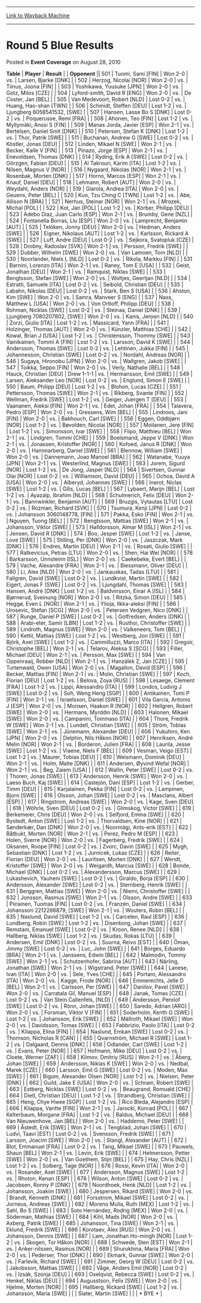 
---
[Link to Wayback Machine](https://web.archive.org/web/20211025083937/https://magic.wizards.com/en/articles/archive/event-coverage/round-5-blue-results-2010-08-28)

[_metadata_:description]:- "TablePlayerResult Opponent501Tuomi, Sami [FIN]Won 2-0vs.Larsen, Bjarke [DNK]502Herzog, Nicolai [NOR]Won 2-0vs.Tiinus, Joona [FIN]503Yoshikawa, Yuusuke [JPN]Won 2-0vs.Gotz, Milos [CZE]504Lyford-smith, David R [ENG]Won 2-0vs.De Coster, Jan [BEL]505Van Medevoort, Robert [NLD]Lost 0-2vs.Huang, Hao-shan [TWN]506Schmidt, Steffen [DEU]Lost 1-2vs.Ljungberg 6058541532, [SWE]507Hansen,"
[_metadata_:generator]:- "Drupal 7 (http://drupal.org)"
[_metadata_:node]:- "455206"
[_metadata_:publish_date]:- "2010-08-28"
[_metadata_:source]:- "div-main-content"
[_metadata_:title]:- "Round 5 Blue Results"
[_metadata_:wayback_capture_timestamp]:- "2021-10-25 08:39:37"
[_metadata_:wayback_raw_url]:- "https://web.archive.org/web/20211025083937id_/https://magic.wizards.com/en/articles/archive/event-coverage/round-5-blue-results-2010-08-28"
[_metadata_:wayback_url]:- "https://magic.wizards.com/en/articles/archive/event-coverage/round-5-blue-results-2010-08-28"
---


Round 5 Blue Results
====================



 Posted in **Event Coverage**
 on August 28, 2010 












 **Table** | **Player** | **Result** |  | **Opponent** || 501 | Tuomi, Sami [FIN] | Won 2-0 | vs. | Larsen, Bjarke [DNK] |
| 502 | Herzog, Nicolai [NOR] | Won 2-0 | vs. | Tiinus, Joona [FIN] |
| 503 | Yoshikawa, Yuusuke [JPN] | Won 2-0 | vs. | Gotz, Milos [CZE] |
| 504 | Lyford-smith, David R [ENG] | Won 2-0 | vs. | De Coster, Jan [BEL] |
| 505 | Van Medevoort, Robert [NLD] | Lost 0-2 | vs. | Huang, Hao-shan [TWN] |
| 506 | Schmidt, Steffen [DEU] | Lost 1-2 | vs. | Ljungberg 6058541532, [SWE] |
| 507 | Hansen, Lasse Bo S [DNK] | Lost 0-2 | vs. | Poquerusse, Remi [FRA] |
| 508 | Ahonen, Teo [FIN] | Lost 1-2 | vs. | Myllymäki, Anssi S [FIN] |
| 509 | Manas Jorda, Javier [ESP] | Won 2-1 | vs. | Bertelsen, Daniel Smit [DNK] |
| 510 | Petersen, Stefan K [DNK] | Lost 1-2 | vs. | Thor, Patrik [SWE] |
| 511 | Buchanan, Andrew G [SWE] | Lost 0-2 | vs. | Köstler, Jonas [DEU] |
| 512 | Linden, Mikael N [SWE] | Won 2-1 | vs. | Becker, Kalle V [FIN] |
| 513 | Pinazo, Jorge [ESP] | Won 2-1 | vs. | Enevoldsen, Thomas [DNK] |
| 514 | Ryding, Erik A [SWE] | Lost 0-2 | vs. | Görzgen, Fabian [DEU] |
| 515 | Al Takrouri, Karim [ITA] | Lost 1-2 | vs. | Nilsen, Magnus V [NOR] |
| 516 | Nygaard, Nikolas [NOR] | Won 2-1 | vs. | Rosenbak, Morten [DNK] |
| 517 | Horno, Marcos [ESP] | Won 2-1 | vs. | Knauf, Daniel [DEU] |
| 518 | Lehmann, Robert [AUT] | Won 2-0 | vs. | Weydahl, Anders [NOR] |
| 519 | Giarola, Andrea [ITA] | Won 2-0 | vs. | Geuens, Peter [BEL] |
| 520 | Kuo, Tzu Ching C [TWN] | Lost 1-2 | vs. | Abe, Allison N [BRA] |
| 521 | Nerhus, Steinar [NOR] | Won 2-1 | vs. | Mrozek, Michal [POL] |
| 522 | Kot, Jan [POL] | Lost 1-2 | vs. | Körber, Philipp [DEU] |
| 523 | Adebo Diaz, Juan Carlo [ESP] | Won 2-1 | vs. | Brumby, Gene [NZL] |
| 524 | Fontanella Borras, Llu [ESP] | Won 2-0 | vs. | Lamprecht, Benjamin [AUT] |
| 525 | Telöken, Jonny [DEU] | Won 2-0 | vs. | Hedman, Anders [SWE] |
| 526 | Eigner, Nikolaus [AUT] | Lost 1-2 | vs. | Karlsson, Rickard A [SWE] |
| 527 | Luff, Andre [DEU] | Lost 0-2 | vs. | Sejkora, Svatopluk [CZE] |
| 528 | Drobny, Radoslav [SVK] | Won 2-1 | vs. | Persson, Fredrik [SWE] |
| 529 | Dubber, Wilhelm [SWE] | Won 2-0 | vs. | Van Lamoen, Tom [NLD] |
| 530 | Noorlander, Niels L [NLD] | Lost 0-2 | vs. | Rikola, Markku [FIN] |
| 531 | Barnini, Lorenzo [ITA] | Won 2-1 | vs. | Raney, Tom E [USA] |
| 532 | Geist, Jonathan [DEU] | Won 2-1 | vs. | Ramquist, Niklas [SWE] |
| 533 | Bengtsson, Stefan [SWE] | Won 2-0 | vs. | Woltjes, Geertjan [NLD] |
| 534 | Estratti, Samuele [ITA] | Lost 0-2 | vs. | Seibold, Christian [DEU] |
| 535 | Labahn, Nikolas [DEU] | Lost 0-2 | vs. | Stark, Ben S [USA] |
| 536 | Ahston, Kim [SWE] | Won 2-0 | vs. | Samra, Manveer S [ENG] |
| 537 | Nass, Matthew L [USA] | Won 2-0 | vs. | Von Ortloff, Philipp [DEU] |
| 538 | Rohman, Nicklas [SWE] | Lost 0-2 | vs. | Steinaa, Daniel [DNK] |
| 539 | Ljungberg 7080207802, [SWE] | Won 2-0 | vs. | Kanis, Jeroen [NLD] |
| 540 | Zorzi, Giulio [ITA] | Lost 1-2 | vs. | Massicard, Yann [FRA] |
| 541 | Holzinger, Thomas [AUT] | Won 2-0 | vs. | Künzler, Matthias [CHE] |
| 542 | Kowal, Brian J [USA] | Lost 1-2 | vs. | Christensson, Thommy [SWE] |
| 543 | Vainikainen, Tommi A [FIN] | Lost 1-2 | vs. | Larsson, David K [SWE] |
| 544 | Andersson, Thomas [SWE] | Lost 0-2 | vs. | Lehtinen, Jukka [FIN] |
| 545 | Johannesson, Christian [SWE] | Lost 0-2 | vs. | Nordahl, Andreas [NOR] |
| 546 | Sugaya, Hironobu [JPN] | Won 2-0 | vs. | Wallgren, Jakob [SWE] |
| 547 | Toikka, Seppo [FIN] | Won 2-0 | vs. | Verly, Nathalie [BEL] |
| 548 | Hauck, Christian [DEU] | Drew 1-1-1 | vs. | Hermansson, Emil [SWE] |
| 549 | Larsen, Aleksander Leo [NOR] | Lost 0-2 | vs. | Englund, Simon E [SWE] |
| 550 | Baum, Philipp [DEU] | Lost 1-2 | vs. | Blohon, Lucas [CZE] |
| 551 | Pettersson, Thomas [SWE] | Won 2-1 | vs. | Rikberg, Svante [FIN] |
| 552 | Wellman, Fredrik [SWE] | Lost 1-2 | vs. | Geiger, Juergen T [DEU] |
| 553 | Vaananen, Aleksi [FIN] | Won 2-1 | vs. | Edet, Johan [FRA] |
| 554 | Talavera, Pedro [ESP] | Won 2-0 | vs. | Gressens, Wim [BEL] |
| 555 | Lindroos, Jani [FIN] | Won 2-0 | vs. | Bakhouch, Carl [SWE] |
| 556 | Eggen, Oddbjørn [NOR] | Lost 1-2 | vs. | Bøvolden, Nicolai [NOR] |
| 557 | Moilanen, Jere [FIN] | Lost 1-2 | vs. | Simonsson, Ivar [SWE] |
| 558 | Flipo, Matthieu [BEL] | Won 2-1 | vs. | Lindgren, Tommi [CHE] |
| 559 | Boelsmand, Jeppe V [DNK] | Won 2-1 | vs. | Jonassen, Kristoffer [NOR] |
| 560 | Kofoed, Janus R [DNK] | Won 2-0 | vs. | Hammarberg, Daniel [SWE] |
| 561 | Blennow, William [SWE] | Won 2-0 | vs. | Dannemann, Joao Manoel [BRA] |
| 562 | Watanabe, Yuuya [JPN] | Won 2-1 | vs. | Westerlind, Magnus [SWE] |
| 563 | Jorem, Sigurd [NOR] | Lost 1-2 | vs. | De Jong, Jasper [NLD] |
| 564 | Sivertsen, Gunnar Olai [NOR] | Lost 0-2 | vs. | Williamson, David [DEU] |
| 565 | Ochoa, David A [USA] | Won 2-0 | vs. | Alberyd, Johannes [SWE] |
| 566 | Inerot, Niclas [SWE] | Lost 1-2 | vs. | Gilis, Lucas [BEL] |
| 567 | Lybaert, Marijn [BEL] | Lost 1-2 | vs. | Ayazalp, Ibrahim [NLD] |
| 568 | Schulmerich, Felix [DEU] | Won 2-1 | vs. | Bannwinkler, Benjamin [AUT] |
| 569 | Bruzgis, Vytautas [LTU] | Lost 0-2 | vs. | Rozman, Richard [SVK] |
| 570 | Tsumura, Kenji [JPN] | Lost 0-2 | vs. | Johansson 3060148778, [FIN] |
| 571 | Pakka, Esko [FIN] | Won 2-1 | vs. | Nguyen, Tuong [BEL] |
| 572 | Bengtsson, Mattias [SWE] | Won 2-1 | vs. | Johansson, Viktor [SWE] |
| 573 | Halldorsson, Almar M [ISL] | Won 2-1 | vs. | Jensen, David R [DNK] |
| 574 | Boo, Jesper [SWE] | Lost 1-2 | vs. | Janse, Love [SWE] |
| 575 | Stilling, Per [DNK] | Won 2-0 | vs. | Jaszczak, Mark [DNK] |
| 576 | Endres, Martin [DEU] | Won 2-1 | vs. | Rosati, Giulio [SWE] |
| 577 | Ratkevicius, Petras [LTU] | Won 2-0 | vs. | Shen, Hai Wei [NOR] |
| 578 | Barkarsson, Unnsteinn [ISL] | Won 2-0 | vs. | Caekebeke, Evert [BEL] |
| 579 | Vache, Alexandre [FRA] | Won 2-1 | vs. | Biessmann, Oliver [DEU] |
| 580 | Li, Alex [NLD] | Won 2-0 | vs. | Jankauskas, Tadas [LTU] |
| 581 | Fallgren, David [SWE] | Lost 0-2 | vs. | Lundkvist, Martin [SWE] |
| 582 | Eigert, Jonas F [SWE] | Lost 0-2 | vs. | Ljungdahl, Thomas [SWE] |
| 583 | Hansen, André [DNK] | Lost 1-2 | vs. | Baldvinsson, Einar A [ISL] |
| 584 | Bjørnerud, Sveinung [NOR] | Won 2-0 | vs. | Ritzka, Simon [DEU] |
| 585 | Heggø, Even L [NOR] | Won 2-1 | vs. | Ylioja, Ilkka-aleksi [FIN] |
| 586 | Urosevic, Stefan [SCG] | Won 2-0 | vs. | Petersen Vedgren, Nico [DNK] |
| 587 | Runge, Daniel P [SWE] | Lost 0-2 | vs. | Gotfredsen, Anders [DNK] |
| 588 | Arabi-eter, Samir [LBN] | Lost 1-2 | vs. | Rusthoi, Christoffer [SWE] |
| 589 | Lindroth, Magnus [SWE] | Won 2-0 | vs. | Valkeneers, Tom [BEL] |
| 590 | Kettil, Mattias [SWE] | Lost 1-2 | vs. | Westberg, Jon [SWE] |
| 591 | Björk, Axel [SWE] | Lost 1-2 | vs. | Cammilluzzi, Marco [ITA] |
| 592 | Gregoir, Christophe [BEL] | Won 2-1 | vs. | Telarov, Aleksa S [SCG] |
| 593 | Filler, Michael [DEU] | Won 2-1 | vs. | Persson, Max [SWE] |
| 594 | Van Oppenraaij, Robber [NLD] | Won 2-1 | vs. | Hanzálek Z, Jan [CZE] |
| 595 | Turtenwald, Owen [USA] | Won 2-0 | vs. | Magallon, David [ESP] |
| 596 | Becker, Mattias [FIN] | Won 2-1 | vs. | Molin, Christian [SWE] |
| 597 | Koch, Florian [DEU] | Lost 1-2 | vs. | Belova, Zoya [RUS] |
| 598 | Lesaege, Clement [FRA] | Lost 1-2 | vs. | Lippi, Alessandro [ITA] |
| 599 | Londos, Ludvig J [SWE] | Lost 0-2 | vs. | Soh, Weng Heng [SGP] |
| 600 | Antikainen, Tomi P [FIN] | Won 2-1 | vs. | Israelsson, Daniel [SWE] |
| 601 | Vila Garcia, Antonio J [ESP] | Won 2-0 | vs. | Monsen, Haakon R [NOR] |
| 602 | Hellgren, Robert [SWE] | Won 2-0 | vs. | Hermans, Myrddin [NLD] |
| 603 | Halonen, Mikael [SWE] | Won 2-0 | vs. | Campanini, Tommaso [ITA] |
| 604 | Thore, Fredrik W [SWE] | Won 2-1 | vs. | Lundell, Christian [SWE] |
| 605 | Ström, Tobias [SWE] | Won 2-1 | vs. | Jünemann, Alexander [DEU] |
| 606 | Yukuhiro, Ken [JPN] | Won 2-0 | vs. | Delphin, Nils Håkon [NOR] |
| 607 | Henriksen, André Melin [NOR] | Won 2-1 | vs. | Borderon, Julien [FRA] |
| 608 | Laurila, Jesse [SWE] | Lost 1-2 | vs. | Viaene, Niels F [BEL] |
| 609 | Vesman, Veigo [EST] | Lost 1-2 | vs. | Maurer, Tobias [DEU] |
| 610 | Weismann, Dominik [DEU] | Won 2-1 | vs. | Holm, Malte [DNK] |
| 611 | Andersen, Øyvind Wefal [NOR] | Won 2-1 | vs. | Beg, Zaiem [USA] |
| 612 | Wallin, Peter [SWE] | Lost 0-2 | vs. | Thoren, Jonas [SWE] |
| 613 | Andersson, Henrik [SWE] | Won 2-0 | vs. | Laeso Buch, Kaj [SWE] |
| 614 | Castejón, Dani [ESP] | Lost 1-2 | vs. | Gerber, Timm [DEU] |
| 615 | Karjalainen, Pekka [FIN] | Lost 0-2 | vs. | Lampinen, Bjorn [SWE] |
| 616 | Olsson, Johan [SWE] | Lost 0-2 | vs. | Masclans, Albert [ESP] |
| 617 | Ringstrom, Andreas [SWE] | Won 2-0 | vs. | Kage, Sven [DEU] |
| 618 | Wöhrle, Sven [DEU] | Lost 0-2 | vs. | Glimskog, Victor [SWE] |
| 619 | Berkemeier, Chris [DEU] | Won 2-0 | vs. | Selfjord, Emma [SWE] |
| 620 | Bystedt, Anton [SWE] | Lost 1-2 | vs. | Thorvaldsen, Kine [NOR] |
| 621 | Sønderkær, Dan [DNK] | Won 2-0 | vs. | Noormägi, Ants-erik [EST] |
| 622 | Båtbukt, Morten [NOR] | Won 2-1 | vs. | Perez, Pedro M [ESP] |
| 623 | Holen, Sverre [NOR] | Won 2-0 | vs. | Fagerberg, Fredrik [SWE] |
| 624 | Oksanen, Roope [FIN] | Lost 0-2 | vs. | Zvorc, Davin [SWE] |
| 625 | Mygh, Sebastian [DNK] | Lost 1-2 | vs. | Jurnicek, Lukas [CZE] |
| 626 | Reiter, Florian [DEU] | Won 2-0 | vs. | Lauritsen, Morten [DNK] |
| 627 | Wendt, Kristoffer [SWE] | Won 2-0 | vs. | Weigardh, Marcus [SWE] |
| 628 | Bonde, Michael [DNK] | Lost 0-2 | vs. | Alexandersson, Marcus [SWE] |
| 629 | Lukashevich, Yauheni [SWE] | Lost 0-2 | vs. | Giraldo, Borja [ESP] |
| 630 | Andersson, Alexander [SWE] | Lost 0-2 | vs. | Sternberg, Henrik [SWE] |
| 631 | Berggren, Mattias [SWE] | Won 2-0 | vs. | Niemi, Christoffer [SWE] |
| 632 | Jonsson, Rasmus [SWE] | Won 2-1 | vs. | Olsson, Andre [SWE] |
| 633 | Piirainen, Tuomas [FIN] | Lost 0-2 | vs. | Franzén, Daniel [SWE] |
| 634 | Johansson 2212286879, [SWE] | Won 2-1 | vs. | Wouters, Robin [BEL] |
| 635 | Naslund, David [SWE] | Lost 1-2 | vs. | Carcelen, Raul [ESP] |
| 636 | Lundberg, Robin [SWE] | Lost 1-2 | vs. | Disenborg, Johan [SWE] |
| 637 | Remstam, Emanuel [SWE] | Lost 0-2 | vs. | Kroon, Renee [NLD] |
| 638 | Hallberg, Niklas [SWE] | Lost 1-2 | vs. | Skudas, Rokas [LTU] |
| 639 | Andersen, Emil [DNK] | Lost 0-2 | vs. | Suurna, Reivo [EST] |
| 640 | Öman, Jimmy [SWE] | Lost 0-2 | vs. | Luc, John [SWE] |
| 641 | Borges, Eduardo [BRA] | Won 2-1 | vs. | Janssens, Edwin [BEL] |
| 642 | Malmodin, Tommy [SWE] | Won 2-1 | vs. | Schutzenhofer, Sabrina [AUT] |
| 643 | Närling, Jonathan [SWE] | Won 2-1 | vs. | Wigstrand, Peter [SWE] |
| 644 | Lanese, Ivan [ITA] | Won 2-0 | vs. | Sele, Yves [CHE] |
| 645 | Portaro, Alessandro [ITA] | Won 2-0 | vs. | Kagge, Frode [NOR] |
| 646 | Emmerechts, Jelle D [BEL] | Won 2-1 | vs. | Carlsson, Per [SWE] |
| 647 | Danilov, Pavel [SWE] | Won 2-0 | vs. | Carratala Gil, Manuel [ESP] |
| 648 | Janak, Tomas [CZE] | Lost 0-2 | vs. | Van Stein Callenfels, [NLD] |
| 649 | Andersson, Perolof [SWE] | Lost 0-2 | vs. | Rönn, Johan [SWE] |
| 650 | Saredo, Adrian [ARG] | Won 2-0 | vs. | Forsman, Viktor V [FIN] |
| 651 | Soderholm, Kenth G [SWE] | Lost 1-2 | vs. | Johansson, Erik [SWE] |
| 652 | Mällroth, Mikael [SWE] | Won 2-0 | vs. | Davidsson, Tomas [SWE] |
| 653 | Fabbrizio, Paolo [ITA] | Lost 0-2 | vs. | Kilappa, Elina [FIN] |
| 654 | Naslund, Emkan [SWE] | Lost 0-2 | vs. | Thomson, Nicholas R [CAN] |
| 655 | Qvarnström, Michael R [SWE] | Lost 1-2 | vs. | Dalgaard, Dennis [DNK] |
| 656 | Odlander, Carl [SWE] | Lost 1-2 | vs. | Evans, Peter [NOR] |
| 657 | Hofmann, Mike [DEU] | Lost 0-2 | vs. | Cloete, Werner [ZAF] |
| 658 | Klimov, Dmitriy [RUS] | Won 2-1 | vs. | Åberg, Johan [SWE] |
| 659 | Andersson, Niklas K [SWE] | Won 2-0 | vs. | Nedbal, Marek [CZE] |
| 660 | Larsson, Emil G [SWE] | Lost 0-2 | vs. | Moden, Max [SWE] |
| 661 | Bigum, Alexander Olsen [NOR] | Lost 1-2 | vs. | Nielsen, Peter [DNK] |
| 662 | Guild, Jake E [USA] | Won 2-0 | vs. | Schram, Robert [SWE] |
| 663 | Estberg, Nicklas [SWE] | Lost 0-2 | vs. | Beaugrand, Romuald [CHE] |
| 664 | Dietl, Christian [DEU] | Lost 1-2 | vs. | Strandberg, Christian [SWE] |
| 665 | Heng, Chye Hwee [SGP] | Lost 1-2 | vs. | Rico Bleda, Alejandro [ESP] |
| 666 | Kilappa, Vantte [FIN] | Won 2-1 | vs. | Jarocki, Konrad [POL] |
| 667 | Kelterbaum, Morgane [FRA] | Lost 1-2 | vs. | Baldus, Michael [DEU] |
| 668 | Van Nieuwenhove, Jan [BEL] | Won 2-0 | vs. | Haddemo, Peter [SWE] |
| 669 | Åstedt, Erik [SWE] | Won 2-1 | vs. | Tengblad, Johan [SWE] |
| 670 | Ludvi, Taavi [EST] | Lost 0-2 | vs. | Svensson, Fredrik [SWE] |
| 671 | Larsson, Joacim [SWE] | Won 2-0 | vs. | Stangl, Alexander [AUT] |
| 672 | Blot, Emmanuel [FRA] | Lost 0-2 | vs. | Tang, Mikael [SWE] |
| 673 | Pauwels, Shaun [BEL] | Won 2-1 | vs. | Levin, Erik [SWE] |
| 674 | Helmersson, Petter [SWE] | Won 2-0 | vs. | Van Goethem, Stijn [BEL] |
| 675 | Hay, Chris [NZL] | Lost 1-2 | vs. | Solberg, Tage [NOR] |
| 676 | Rossi, Kevin [ITA] | Won 2-0 | vs. | Rosander, Axel [SWE] |
| 677 | Andersson, Magnus [SWE] | Lost 1-2 | vs. | Rhoton, Kenan [ESP] |
| 678 | Wilson, Anton [SWE] | Lost 0-2 | vs. | Jacobsen, Ronny P [DNK] |
| 679 | Noordhoek, Henk [NLD] | Lost 1-2 | vs. | Johansson, Joakim [SWE] |
| 680 | Jespersen, Rikard [SWE] | Won 2-0 | vs. | Brandt, Kenneth [DNK] |
| 681 | Forsstrom, Mikael [SWE] | Lost 0-2 | vs. | Jorneus, Andreas [SWE] |
| 682 | Moreno Mulia, Ruth [MEX] | Lost 1-2 | vs. | Sahl, Bo S [SWE] |
| 683 | Soto Hernández, Rodrig [MEX] | Won 2-0 | vs. | Söderman, Mathias [SWE] |
| 684 | Kihl, Mads [NOR] | Won 2-0 | vs. | Axberg, Patrik [SWE] |
| 685 | Johansson, Tina [SWE] | Won 2-1 | vs. | Eklund, Fredrik [SWE] |
| 686 | Korotaev, Alex [RUS] | Won 2-0 | vs. | Johansson, Dennis [SWE] |
| 687 | Lam, Jonathan Ho-mingh [NOR] | Lost 1-2 | vs. | Skogen, Tor Håkon [NOR] |
| 688 | Schwede, Sten [EST] | Won 2-1 | vs. | Anker-nilssen, Rasmus [NOR] |
| 689 | Shurukhina, Maria [FRA] | Won 2-0 | vs. | Pederser, Thor [DNK] |
| 690 | Ekmark, Gunnar [SWE] | Won 2-0 | vs. | Farlevik, Richard [SWE] |
| 691 | Zimmer, Georg W [DEU] | Lost 0-2 | vs. | Jakobsson, Mattias [SWE] |
| 692 | Våge, Anders Emil [NOR] | Lost 0-2 | vs. | Izsák, Szonja [DEU] |
| 693 | Oxelqvist, Rebecca [SWE] | Lost 0-2 | vs. | Henkel, Niklas [DEU] |
| 694 | Augusstson, Felix [SWE] | Won 2-0 | vs. | Hjelme, Morten [NOR] |
| 695 | Hallberg, Rickard [SWE] | Lost 1-2 | vs. | Johansson, Maria [SWE] |
|  | Slater, Martin [SWE] |  |  | \* BYE \* |







